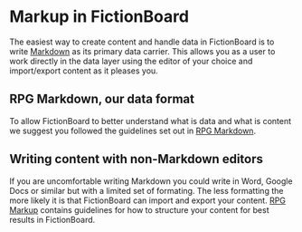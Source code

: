 # Markup in FictionBoard

The easiest way to create content and handle data in FictionBoard is to write [Markdown](http://daringfireball.net/projects/markdown/) as its primary data carrier. This allows you as a user to work directly in the data layer using the editor of your choice and import/export content as it pleases you. 

## RPG Markdown, our data format

To allow FictionBoard to better understand what is data and what is content we suggest you followed the guidelines set out in [RPG Markdown](https://github.com/innergnome/rpg-markdown).

## Writing content with non-Markdown editors

If you are uncomfortable writing Markdown you could write in Word, Google Docs or similar but with a limited set of formating. The less formatting the more likely it is that FictionBoard can import and export your content. [RPG Markup](https://github.com/innergnome/rpg-markup) contains guidelines for how to structure your content for best results in FictionBoard.
